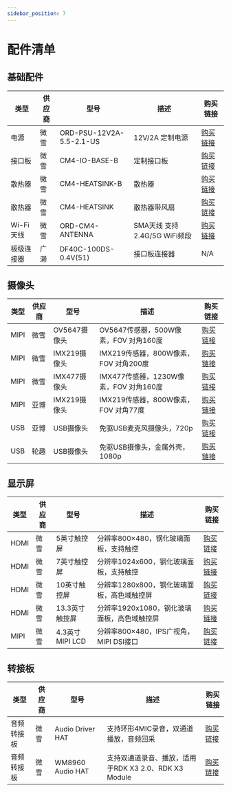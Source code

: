 ```yaml
---
sidebar_position: 7
---
```


# 配件清单

## 基础配件

| 类型       | 供应商 | 型号                     | 描述                         | 购买链接                                                     |
| ---------- | ------ | ------------------------ | ---------------------------- | ------------------------------------------------------------ |
| 电源       | 微雪   | ORD-PSU-12V2A-5.5-2.1-US | 12V/2A 定制电源              | [购买链接](https://www.waveshare.net/shop/ORD-PSU-12V2A-5.5-2.1-US.htm) |
| 接口板     | 微雪   | CM4-IO-BASE-B            | 定制接口板                   | [购买链接](https://www.waveshare.net/shop/CM4-IO-BASE-B.htm) |
| 散热器     | 微雪   | CM4-HEATSINK-B           | 散热器                       | [购买链接](https://www.waveshare.net/shop/CM4-HEATSINK-B.htm) |
| 散热器     | 微雪   | CM4-HEATSINK             | 散热器带风扇                 | [购买链接](https://www.waveshare.net/shop/CM4-FAN-3007-5V.htm) |
| Wi-Fi天线  | 微雪   | ORD-CM4-ANTENNA          | SMA天线 支持2.4G/5G WiFi频段 | [购买链接](https://www.waveshare.net/shop/ORD-CM4-ANTENNA.htm) |
| 板级连接器 | 广濑   | DF40C-100DS-0.4V(51)     | 接口板连接器                 | N/A                                                          |

## <span id="camera"/>摄像头

| 类型 | 供应商 | 型号         | 描述                                   | 购买链接                                                     |
| ---- | ------ | ------------ | -------------------------------------- | ------------------------------------------------------------ |
| MIPI | 微雪   | OV5647摄像头 | OV5647传感器，500W像素，FOV 对角160度  | [购买链接](https://www.waveshare.net/shop/RPi-Camera-G.htm)  |
| MIPI | 微雪   | IMX219摄像头 | IMX219传感器，800W像素，FOV 对角200度  | [购买链接](https://www.waveshare.net/shop/IMX219-200-Camera.htm) |
| MIPI | 微雪   | IMX477摄像头 | IMX477传感器，1230W像素，FOV 对角160度 | [购买链接](https://www.waveshare.net/shop/IMX477-160-12.3MP-Camera.htm) |
| MIPI | 亚博   | IMX219摄像头 | IMX219传感器，800W像素，FOV 对角77度   | [购买链接](https://detail.tmall.com/item.htm?abbucket=2&id=710344235988&rn=f64e2bbcef718a13a9f9c261124febd2&spm=a1z10.5-b-s.w4011-22651484606.110.4df82edcjJ7wap) |
| USB  | 亚博   | USB摄像头    | 免驱USB麦克风摄像头，720p              | [购买链接](https://detail.tmall.com/item.htm?abbucket=2&id=633040443710&rn=ed9c7f0eecc103e742248e32a32ba62e&spm=a1z10.5-b-s.w4011-22651484606.152.c3406a83G6l62o) |
| USB  | 轮趣   | USB摄像头    | 免驱USB摄像头，金属外壳，1080p         | [购买链接](https://detail.tmall.com/item.htm?abbucket=12&id=666156389569&ns=1&spm=a230r.1.14.1.13e570f3eFF1sJ&skuId=4972914294771) |


## 显示屏

| 类型 | 供应商 | 型号            | 描述                                        | 购买链接                                                     |
| ---- | ------ | --------------- | ------------------------------------------- | ------------------------------------------------------------ |
| HDMI | 微雪   | 5英寸触控屏     | 分辨率800×480，钢化玻璃面板，支持触控       | [购买链接](https://www.waveshare.net/shop/5inch-HDMI-LCD-H.htm) |
| HDMI | 微雪   | 7英寸触控屏     | 分辨率1024x600，钢化玻璃面板，支持触控      | [购买链接](https://www.waveshare.net/shop/7inch-HDMI-LCD-H.htm) |
| HDMI | 微雪   | 10英寸触控屏    | 分辨率1280x800，钢化玻璃面板，高色域触控屏  | [购买链接](https://www.waveshare.net/shop/10.1HP-CAPLCD-Monitor.htm) |
| HDMI | 微雪   | 13.3英寸触控屏  | 分辨率1920x1080，钢化玻璃面板，高色域触控屏 | [购买链接](https://www.waveshare.net/shop/13.3inch-HDMI-LCD-H-with-Holder-V2.htm) |
| MIPI | 微雪   | 4.3英寸MIPI LCD | 分辨率800×480，IPS广视角，MIPI DSI接口      | [购买链接](https://www.waveshare.net/shop/4.3inch-DSI-LCD.htm) |

## 转接板

| 类型 | 供应商 | 型号 | 描述 | 购买链接 |
| --- | --------- | -------- | --------------- | --------- |
| 音频转接板 | 微雪 | Audio Driver HAT  | 支持环形4MIC录音，双通道播放，音频回采 | [购买链接](https://www.waveshare.net/shop/Audio-Driver-HAT.htm)  |
| 音频转接板 | 微雪 | WM8960 Audio HAT | 支持双通道录音、播放，适用于RDK X3 2.0、RDK X3 Module | [购买链接](https://www.waveshare.net/shop/WM8960-Audio-HAT.htm)  |
